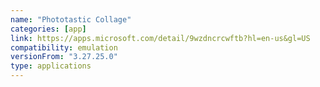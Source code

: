 ```yaml
---
name: "Phototastic Collage"
categories: [app]
link: https://apps.microsoft.com/detail/9wzdncrcwftb?hl=en-us&gl=US
compatibility: emulation
versionFrom: "3.27.25.0"
type: applications
---
```


